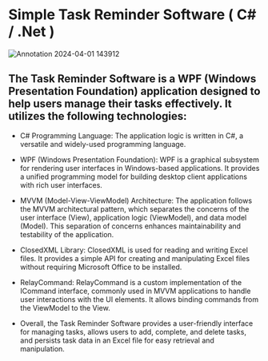 # Simple Task Reminder Software ( C# / .Net )
![Annotation 2024-04-01 143912](https://github.com/LasaKaru/Simple-Task-Reminder/assets/90686718/85136008-e152-4542-98f4-6624b0c10dc7)


## The Task Reminder Software is a WPF (Windows Presentation Foundation) application designed to help users manage their tasks effectively. It utilizes the following technologies:

* C# Programming Language: The application logic is written in C#, a versatile and widely-used programming language.

* WPF (Windows Presentation Foundation): WPF is a graphical subsystem for rendering user interfaces in Windows-based applications. It provides a unified programming model for building desktop client applications with rich user interfaces.

* MVVM (Model-View-ViewModel) Architecture: The application follows the MVVM architectural pattern, which separates the concerns of the user interface (View), application logic (ViewModel), and data model (Model). This separation of concerns enhances maintainability and testability of the application.

* ClosedXML Library: ClosedXML is used for reading and writing Excel files. It provides a simple API for creating and manipulating Excel files without requiring Microsoft Office to be installed.

* RelayCommand: RelayCommand is a custom implementation of the ICommand interface, commonly used in MVVM applications to handle user interactions with the UI elements. It allows binding commands from the ViewModel to the View.

* Overall, the Task Reminder Software provides a user-friendly interface for managing tasks, allows users to add, complete, and delete tasks, and persists task data in an Excel file for easy retrieval and manipulation.
